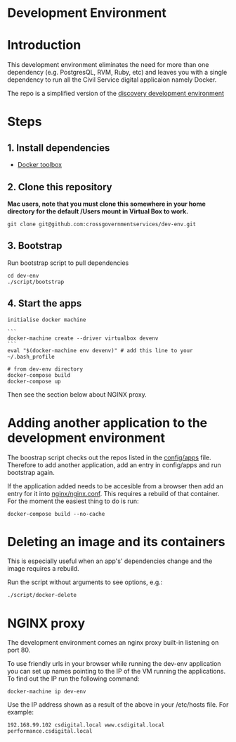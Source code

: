 # Development Environment

# Introduction

This development environment eliminates the need for more than one dependency (e.g. PostgresQL, RVM, Ruby, etc) and leaves you with a single dependency to run all the Civil Service digital applicaion namely Docker.

The repo is a simplified version of the [discovery development environment](https://github.com/crossgovernmentservices/dev-env-discovery)


# Steps

## 1. Install dependencies

- [Docker toolbox](https://www.docker.com/docker-toolbox)


## 2. Clone this repository

**Mac users, note that you must clone this somewhere in your home directory for the default /Users mount in Virtual Box to work.**

    git clone git@github.com:crossgovernmentservices/dev-env.git

## 3. Bootstrap

Run bootstrap script to pull dependencies

    cd dev-env
    ./script/bootstrap

## 4. Start the apps

    initialise docker machine
    
    ```
    docker-machine create --driver virtualbox devenv
    ```
    eval "$(docker-machine env devenv)" # add this line to your ~/.bash_profile

    # from dev-env directory
    docker-compose build
    docker-compose up

Then see the section below about NGINX proxy.

# Adding another application to the development environment

The boostrap script checks out the repos listed in the [config/apps](./config/apps) file. Therefore to add another application, add an entry in config/apps and run bootstrap again.

If the application added needs to be accesible from a browser then add an entry for it into [nginx/nginx.conf](./nginx/nginx.conf). This requires a rebuild of that container. For the moment the easiest thing to do is run:

```
docker-compose build --no-cache
```

# Deleting an image and its containers

This is especially useful when an app's' dependencies change and the image requires a rebuild.

Run the script without arguments to see options, e.g.:

    ./script/docker-delete

# NGINX proxy

The development environment comes an nginx proxy built-in listening on port 80.

To use friendly urls in your browser while running the dev-env application you can set up names pointing to the IP of the VM running the applications. To find out the IP run the following command:

```
docker-machine ip dev-env
```

Use the IP address shown as a result of the above in your /etc/hosts file. For example:

```
192.168.99.102 csdigital.local www.csdigital.local performance.csdigital.local
```

